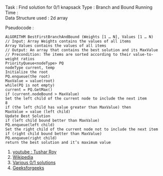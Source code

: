 Task : Find solution for 0/1 knapsack
Type : Branch and Bound
Running Time :  
Data Structure used : 2d array

Pseudocode :
```
ALGORITHM BestFirstBranchAndBound (Weights [1 … N], Values [1 … N)
// Input: Array Weights contains the values of all items
Array Values contains the values of all items
// Output: An array that contains the best solution and its MaxValue
// Precondition: The items are sorted according to their value-to-weight ratios
PriorityQueue<nodeType> PQ
nodeType current, temp
Initialize the root
PQ.enqueue(the root)
MaxValue = value(root)
while(PQ is not empty)
current = PQ.GetMax()
if (current.nodeBound > MaxValue)
Set the left child of the current node to include the next item
8
if (the left child has value greater than MaxValue) then
MaxValue = value (left child)
Update Best Solution
if (left child bound better than MaxValue)
PQ.enqueue(left child)
Set the right child of the current node not to include the next item
if (right child bound better than MaxValue)
PQ.enqueue(right child)
return the best solution and it’s maximum value
```

1. [youtube : Tushar Roy]()
2. [Wikipedia]()
3. [Various 0/1 solutions](http://www.micsymposium.org/mics_2005/papers/paper102.pdf)
4. [Geeksforgeeks](http://www.geeksforgeeks.org/branch-and-bound-set-1-introduction-with-01-knapsack/)
